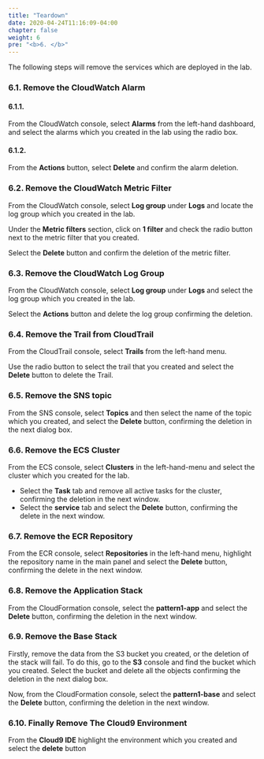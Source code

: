 ```yaml
---
title: "Teardown"
date: 2020-04-24T11:16:09-04:00
chapter: false
weight: 6
pre: "<b>6. </b>"
---
```


The following steps will remove the services which are deployed in the lab. 

### 6.1. Remove the CloudWatch Alarm

#### 6.1.1.

From the CloudWatch console, select **Alarms** from the left-hand dashboard, and select the alarms which you created in the lab using the radio box.

#### 6.1.2.

From the **Actions** button, select **Delete** and confirm the alarm deletion.

### 6.2. Remove the CloudWatch Metric Filter

From the CloudWatch console, select **Log group** under **Logs** and locate the log group which you created in the lab.

Under the **Metric filters** section, click on **1 filter** and check the radio button next to the metric filter that you created.

Select the **Delete** button and confirm the deletion of the metric filter.

### 6.3. Remove the CloudWatch Log Group

From the CloudWatch console, select **Log group** under **Logs** and select the log group which you created in the lab.

Select the **Actions** button and delete the log group confirming the deletion.

### 6.4. Remove the Trail from CloudTrail

From the CloudTrail console, select **Trails** from the left-hand menu. 

Use the radio button to select the trail that you created and select the **Delete** button to delete the Trail.

### 6.5. Remove the SNS topic

From the SNS console, select **Topics** and then select the name of the topic which you created, and select the **Delete** button, confirming the deletion in the next dialog box.

### 6.6. Remove the ECS Cluster

From the ECS console, select **Clusters** in the left-hand-menu and select the cluster which you created for the lab. 
* Select the **Task** tab and remove all active tasks for the cluster, confirming the deletion in the next window.
* Select the **service** tab and select the **Delete** button, confirming the delete in the next window. 

### 6.7. Remove the ECR Repository

From the ECR console, select **Repositories** in the left-hand menu, highlight the repository name in the main panel and select the **Delete** button, confirming the delete in the next window.

### 6.8. Remove the Application Stack

From the CloudFormation console, select the **pattern1-app** and select the **Delete** button, confirming the deletion in the next window.

### 6.9. Remove the Base Stack

Firstly, remove the data from the S3 bucket you created, or the deletion of the stack will fail. To do this, go to the **S3** console and find the bucket which you created. Select the bucket and delete all the objects confirming the deletion in the next dialog box.

Now, from the CloudFormation console, select the **pattern1-base** and select the **Delete** button, confirming the deletion in the next window.


### 6.10. Finally Remove The Cloud9 Environment

From the **Cloud9 IDE** highlight the environment which you created and select the **delete** button


